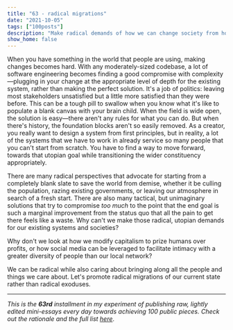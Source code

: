 ```yaml
---
title: "63 - radical migrations"
date: "2021-10-05"
tags: ["100posts"]
description: "Make radical demands of how we can change society from how it is now, rather than running away to start fresh or focusing on marginal improvements."
show_home: false
---
```


When you have something in the world that people are using, making changes becomes hard. With any moderately-sized codebase, a lot of software engineering becomes finding a good compromise with complexity—plugging in your change at the appropriate level of depth for the existing system, rather than making the perfect solution. It's a job of politics: leaving most stakeholders unsatisfied but a little more satisfied than they were before. This can be a tough pill to swallow when you know what it's like to populate a blank canvas with your brain child. When the field is wide open, the solution is easy—there aren't any rules for what you can do. But when there's history, the foundation blocks aren't so easily removed. As a creator, you really want to design a system from first principles, but in reality, a lot of the systems that we have to work in already service so many people that you can't start from scratch. You have to find a way to move forward, towards that utopian goal while transitioning the wider constituency appropriately. 

There are many radical perspectives that advocate for starting from a completely blank slate to save the world from demise, whether it be culling the population, razing existing governments, or leaving our atmosphere in search of a fresh start. There are also many tactical, but unimaginary solutions that try to compromise *too much* to the point that the end goal is such a marginal improvement from the status quo that all the pain to get there feels like a waste. Why can't we make those radical, utopian demands for our existing systems and societies? 

Why don't we look at how we modify capitalism to prize humans over profits, or how social media can be leveraged to facilitate intimacy with a greater diversity of people than our local network? 

We can be radical while also caring about bringing along all the people and things we care about. Let's promote radical migrations of our current state rather than radical exoduses. 

---
*This is the **63rd** installment in my experiment of publishing raw, lightly edited mini-essays every day towards achieving 100 public pieces. Check out the rationale and the full list [here](https://www.spencerchang.me/experiments/100posts/)*.
